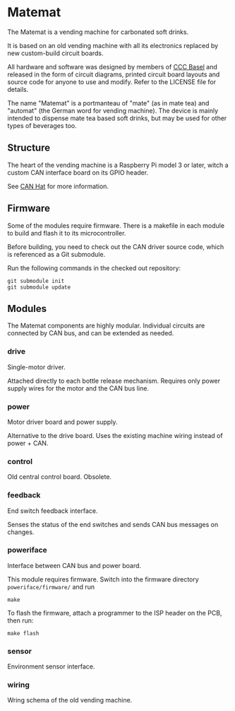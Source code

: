 # Matemat

The Matemat is a vending machine for carbonated soft drinks.

It is based on an old vending machine with all its
electronics replaced by new custom-build circuit boards.

All hardware and software was designed by members of
[CCC Basel](http://www.ccc-basel.ch) and released in the
form of circuit diagrams, printed circuit board layouts
and source code for anyone to use and modify. Refer to
the LICENSE file for details.

The name "Matemat" is a portmanteau of "mate" (as in mate
tea) and "automat" (the German word for vending machine).
The device is mainly intended to dispense mate tea based
soft drinks, but may be used for other types of beverages
too.

## Structure

The heart of the vending machine is a Raspberry Pi
model 3 or later, witch a custom CAN interface board
on its GPIO header.

See [CAN Hat](https://github.com/onitake/canhat) for
more information.

## Firmware

Some of the modules require firmware. There is a makefile in
each module to build and flash it to its microcontroller.

Before building, you need to check out the CAN driver
source code, which is referenced as a Git submodule.

Run the following commands in the checked out repository:

```shell
git submodule init
git submodule update
```

## Modules

The Matemat components are highly modular. Individual
circuits are connected by CAN bus, and can be extended
as needed.

### drive

Single-motor driver.

Attached directly to each bottle release mechanism.
Requires only power supply wires for the motor and the
CAN bus line.

### power

Motor driver board and power supply.

Alternative to the drive board. Uses the existing machine
wiring instead of power + CAN.

### control

Old central control board. Obsolete.

### feedback

End switch feedback interface.

Senses the status of the end switches and sends CAN bus
messages on changes.

### poweriface

Interface between CAN bus and power board.

This module requires firmware. Switch into the firmware
directory `poweriface/firmware/` and run

```shell
make
```

To flash the firmware, attach a programmer to the ISP
header on the PCB, then run:


```shell
make flash
```

### sensor

Environment sensor interface.

### wiring

Wring schema of the old vending machine.

